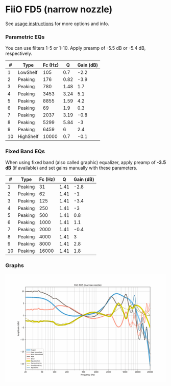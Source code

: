 # FiiO FD5 (narrow nozzle)
See [usage instructions](https://github.com/jaakkopasanen/AutoEq#usage) for more options and info.

### Parametric EQs
You can use filters 1-5 or 1-10. Apply preamp of -5.5 dB or -5.4 dB, respectively.

|   # | Type      |   Fc (Hz) |    Q |   Gain (dB) |
|-----|-----------|-----------|------|-------------|
|   1 | LowShelf  |       105 | 0.7  |        -2.2 |
|   2 | Peaking   |       176 | 0.82 |        -3.9 |
|   3 | Peaking   |       780 | 1.48 |         1.7 |
|   4 | Peaking   |      3453 | 3.24 |         5.1 |
|   5 | Peaking   |      8855 | 1.59 |         4.2 |
|   6 | Peaking   |        69 | 1.9  |         0.3 |
|   7 | Peaking   |      2037 | 3.19 |        -0.8 |
|   8 | Peaking   |      5299 | 5.84 |        -3   |
|   9 | Peaking   |      6459 | 6    |         2.4 |
|  10 | HighShelf |     10000 | 0.7  |        -0.1 |

### Fixed Band EQs
When using fixed band (also called graphic) equalizer, apply preamp of **-3.5 dB** (if available) and set gains manually with these parameters.

|   # | Type    |   Fc (Hz) |    Q |   Gain (dB) |
|-----|---------|-----------|------|-------------|
|   1 | Peaking |        31 | 1.41 |        -2.8 |
|   2 | Peaking |        62 | 1.41 |        -1   |
|   3 | Peaking |       125 | 1.41 |        -3.4 |
|   4 | Peaking |       250 | 1.41 |        -3   |
|   5 | Peaking |       500 | 1.41 |         0.8 |
|   6 | Peaking |      1000 | 1.41 |         1.1 |
|   7 | Peaking |      2000 | 1.41 |        -0.4 |
|   8 | Peaking |      4000 | 1.41 |         3   |
|   9 | Peaking |      8000 | 1.41 |         2.8 |
|  10 | Peaking |     16000 | 1.41 |         1.8 |

### Graphs
![](./FiiO%20FD5%20(narrow%20nozzle).png)
